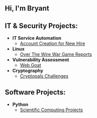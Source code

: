 ## Hi, I'm Bryant

<h2>IT & Security Projects:</h2>

- <b>IT Service Automation</b>
  - [Account Creation for New Hire](https://github.com/Bryant-Orme/IT-Service-Automation)
- <b>Linux</b>
  - [Over The Wire War Game Reports](https://github.com/Bryant-Orme/OverTheWire)
- <b>Vulnerability Assessment</b>
  - [Web Goat](https://github.com/Bryant-Orme/Bryant-Orme)
- <b>Cryptography</b>
  - [Cryptopals Challenges](https://github.com/Bryant-Orme/Bryant-Orme)

<h2>Software Projects:</h2>

- <b>Python</b>
  - [Scientific Computing Projects](https://github.com/Bryant-Orme/ScientificComputing)
